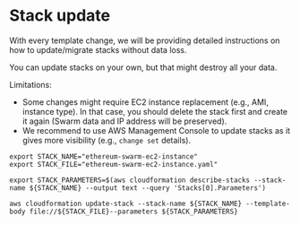 # Stack update

With every template change, we will be providing detailed instructions on how to update/migrate stacks without data loss.

You can update stacks on your own, but that might destroy all your data.

Limitations:
* Some changes might require EC2 instance replacement (e.g., AMI, instance type). In that case, you should delete the stack first and create it again (Swarm data and IP address will be preserved).
* We recommend to use AWS Management Console to update stacks as it gives more visibility (e.g., `change set` details).

```
export STACK_NAME="ethereum-swarm-ec2-instance"
export STACK_FILE="ethereum-swarm-ec2-instance.yaml"

export STACK_PARAMETERS=$(aws cloudformation describe-stacks --stack-name ${STACK_NAME} --output text --query 'Stacks[0].Parameters')

aws cloudformation update-stack --stack-name ${STACK_NAME} --template-body file://${STACK_FILE}--parameters ${STACK_PARAMETERS}
```
